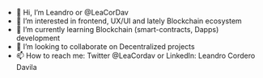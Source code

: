 - 👋 Hi, I’m Leandro or @LeaCorDav
- 👀 I’m interested in frontend, UX/UI and lately Blockchain ecosystem
- 🌱 I’m currently learning Blockchain (smart-contracts, Dapps) development
- 💞️ I’m looking to collaborate on Decentralized projects
- 📫 How to reach me: Twitter @LeaCordav or LinkedIn: Leandro Cordero Davila

<!---
LeaCorDav/LeaCorDav is a ✨ special ✨ repository because its `README.md` (this file) appears on your GitHub profile.
You can click the Preview link to take a look at your changes.
--->
